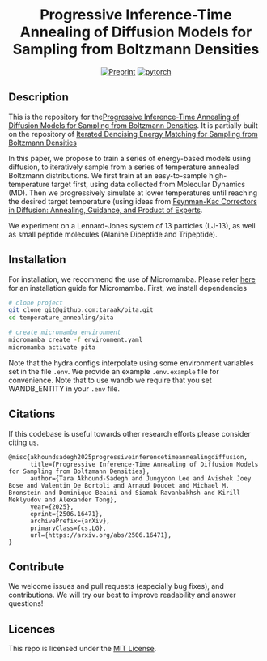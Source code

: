 <div align="center">

# Progressive Inference-Time Annealing of Diffusion Models for Sampling from Boltzmann Densities

[![Preprint](http://img.shields.io/badge/paper-arxiv.2506.16471-B31B1B.svg)](https://www.arxiv.org/abs/2506.16471)
[![pytorch](https://img.shields.io/badge/PyTorch_2.0.0+-ee4c2c?logo=pytorch&logoColor=white)](https://pytorch.org/get-started/locally/)

</div>

## Description

This is the repository for the[Progressive Inference-Time Annealing of Diffusion Models for Sampling from Boltzmann Densities](https://www.arxiv.org/abs/2506.16471).
It is partially built on the repository of [Iterated Denoising Energy Matching for Sampling from Boltzmann Densities](https://github.com/jarridrb/DEM/tree/main)

In this paper, we propose to train a series of energy-based models using diffusion, to iteratively sample from a series of temperature annealed Boltzmann distributions. We first train at an easy-to-sample high-temperature target first, using data collected from Molecular Dynamics (MD). Then we progressively simulate at lower temperatures until reaching the desired target temperature (using ideas from [Feynman-Kac Correctors in Diffusion: Annealing, Guidance, and Product of Experts](https://arxiv.org/abs/2503.02819).

We experiment on a Lennard-Jones system of 13 particles (LJ-13), as well as small peptide molecules (Alanine Dipeptide and Tripeptide).

## Installation

For installation, we recommend the use of Micromamba. Please refer [here](https://mamba.readthedocs.io/en/latest/installation/micromamba-installation.html) for an installation guide for Micromamba.
First, we install dependencies

```bash
# clone project
git clone git@github.com:taraak/pita.git
cd temperature_annealing/pita

# create micromamba environment
micromamba create -f environment.yaml
micromamba activate pita

```

Note that the hydra configs interpolate using some environment variables set in the file `.env`. We provide
an example `.env.example` file for convenience. Note that to use wandb we require that you set WANDB_ENTITY in your
`.env` file.

## Citations

If this codebase is useful towards other research efforts please consider citing us.

```
@misc{akhoundsadegh2025progressiveinferencetimeannealingdiffusion,
      title={Progressive Inference-Time Annealing of Diffusion Models for Sampling from Boltzmann Densities},
      author={Tara Akhound-Sadegh and Jungyoon Lee and Avishek Joey Bose and Valentin De Bortoli and Arnaud Doucet and Michael M. Bronstein and Dominique Beaini and Siamak Ravanbakhsh and Kirill Neklyudov and Alexander Tong},
      year={2025},
      eprint={2506.16471},
      archivePrefix={arXiv},
      primaryClass={cs.LG},
      url={https://arxiv.org/abs/2506.16471},
}
```

## Contribute

We welcome issues and pull requests (especially bug fixes), and contributions.
We will try our best to improve readability and answer questions!

## Licences

This repo is licensed under the [MIT License](https://opensource.org/license/mit/).
